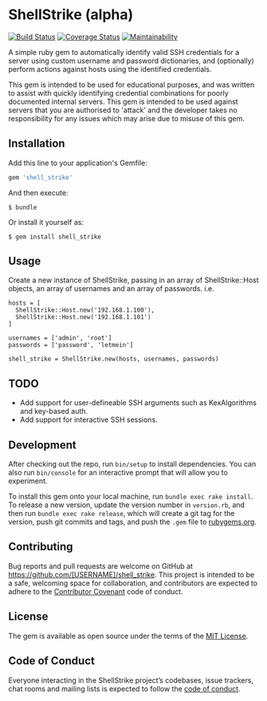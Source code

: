 # ShellStrike (alpha)
[![Build Status](https://travis-ci.org/xtrasimplicity/shell-strike.svg?branch=master)](https://travis-ci.org/xtrasimplicity/shell-strike)
[![Coverage Status](https://coveralls.io/repos/github/xtrasimplicity/shell-strike/badge.svg?branch=master)](https://coveralls.io/github/xtrasimplicity/shell-strike?branch=master)
[![Maintainability](https://api.codeclimate.com/v1/badges/f66cd28d67eb40caf879/maintainability)](https://codeclimate.com/github/xtrasimplicity/shell-strike/maintainability)

A simple ruby gem to automatically identify valid SSH credentials for a server using custom username and password dictionaries, and (optionally) perform actions against hosts using the identified credentials.


This gem is intended to be used for educational purposes, and was written to assist with quickly identifying credential combinations for poorly documented internal servers. This gem is intended to be used against servers that you are authorised to 'attack' and the developer takes no responsibility for any issues which may arise due to misuse of this gem.

## Installation

Add this line to your application's Gemfile:

```ruby
gem 'shell_strike'
```

And then execute:

    $ bundle

Or install it yourself as:

    $ gem install shell_strike

## Usage
Create a new instance of ShellStrike, passing in an array of ShellStrike::Host objects, an array of usernames and an array of passwords. i.e.

```
hosts = [
  ShellStrike::Host.new('192.168.1.100'),
  ShellStrike::Host.new('192.168.1.101')
]

usernames = ['admin', 'root']
passwords = ['password', 'letmein']

shell_strike = ShellStrike.new(hosts, usernames, passwords)
```

## TODO
- Add support for user-defineable SSH arguments such as KexAlgorithms and key-based auth.
- Add support for interactive SSH sessions.

## Development

After checking out the repo, run `bin/setup` to install dependencies. You can also run `bin/console` for an interactive prompt that will allow you to experiment.

To install this gem onto your local machine, run `bundle exec rake install`. To release a new version, update the version number in `version.rb`, and then run `bundle exec rake release`, which will create a git tag for the version, push git commits and tags, and push the `.gem` file to [rubygems.org](https://rubygems.org).

## Contributing

Bug reports and pull requests are welcome on GitHub at https://github.com/[USERNAME]/shell_strike. This project is intended to be a safe, welcoming space for collaboration, and contributors are expected to adhere to the [Contributor Covenant](http://contributor-covenant.org) code of conduct.

## License

The gem is available as open source under the terms of the [MIT License](https://opensource.org/licenses/MIT).

## Code of Conduct

Everyone interacting in the ShellStrike project’s codebases, issue trackers, chat rooms and mailing lists is expected to follow the [code of conduct](https://github.com/[USERNAME]/shell_strike/blob/master/CODE_OF_CONDUCT.md).
